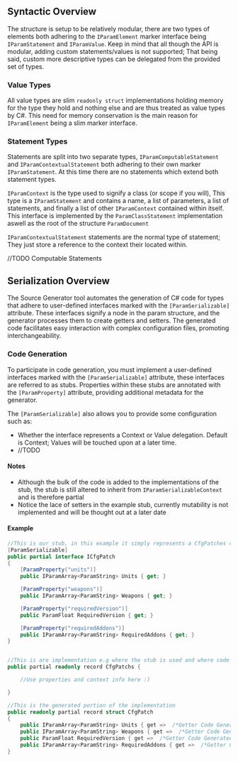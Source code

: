 ## Syntactic Overview
The structure is setup to be relatively modular, there are two types of elements both adhering to the `IParamElement` marker interface being `IParamStatement` and `IParamValue`. Keep in mind that all though the API is modular, adding custom statements/values is not supported; That being said, custom more descriptive types can be delegated from the provided set of types.
### Value Types
All value types are slim `readonly struct` implementations holding memory for the type they hold and nothing else and are thus treated as value types by C#. This need for memory conservation is the main reason for `IParamElement` being a slim marker interface.
### Statement Types
Statements are split into two separate types, `IParamComputableStatement` and `IParamContextualStatement` both adhering to their own marker `IParamStatement`. At this time there are no statements which extend both statement types.

`IParamContext` is the type used to signify a class (or scope if you will), This type is a `IParamStatement` and contains a name, a list of parameters, a list of statements, and finally a list of other `IParamContext` contained within itself. This interface is implemented by the `ParamClassStatement` implementation aswell as the root of the structure `ParamDocument`

`IParamContextualStatement` statements are the normal type of statement; They just store a reference to the context their located within. 

//TODO Computable Statements
## Serialization Overview
The Source Generator tool automates the generation of C# code for types that adhere to user-defined interfaces marked with the `[ParamSerializable]` attribute. These interfaces signify a node in the param structure, and the generator processes them to create getters and setters. The generated code facilitates easy interaction with complex configuration files, promoting interchangeability.
### Code Generation
To participate in code generation, you must implement a user-defined interfaces marked with the `[ParamSerializable]` attribute, these interfaces are referred to as stubs. Properties within these stubs are annotated with the `[ParamProperty]` attribute, providing additional metadata for the generator. 

The `[ParamSerializable]` also allows you to provide some configuration such as:
- Whether the interface represents a Context or Value delegation. Default is Context; Values will be touched upon at a later time.
- //TODO

#### Notes
 - Although the bulk of the code is added to the implementations of the stub, the stub is still altered to inherit from `IParamSerializableContext` and is therefore partial
 - Notice the lace of setters in the example stub, currently mutability is not implemented and will be thought out at a later date
#### Example

```csharp
//This is our stub, in this example it simply represents a CfgPatches class from an RV Game
[ParamSerializable]
public partial interface ICfgPatch 
{
    [ParamProperty("units")]
    public IParamArray<ParamString> Units { get; }

    [ParamProperty("weapons")]
    public IParamArray<ParamString> Weapons { get; }

    [ParamProperty("requiredVersion")]
    public ParamFloat RequiredVersion { get; }

    [ParamProperty("requiredAddons")]
    public IParamArray<ParamString> RequiredAddons { get; }
}


//This is are implementation e.g where the stub is used and where code will be generated
public partial readonly record CfgPatchs {

	//Use properties and context info here :)

}

//This is the generated portion of the implementation
public readonly partial record struct CfgPatch  
{  
    public IParamArray<ParamString> Units { get =>  /*Getter Code Generated Here*/ }
    public IParamArray<ParamString> Weapons { get =>  /*Getter Code Generated Here*/ }
    public ParamFloat RequiredVersion { get =>  /*Getter Code Generated Here*/ } 
    public IParamArray<ParamString> RequiredAddons { get =>  /*Getter Code Generated Here*/ } 
}

```
